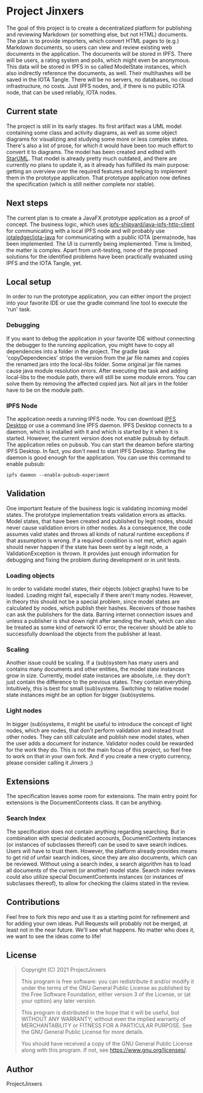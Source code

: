 # Project Jinxers

The goal of this project is to create a decentralized platform for publishing and reviewing Markdown (or something else, but not HTML) documents. The plan is to provide importers, which convert HTML pages to (e.g.) Markdown documents, so users can view and review existing web documents in the application. The documents will be stored in IPFS. There will be users, a rating system and polls, which might even be anonymous. This data will be stored in IPFS in so called ModelState instances, which also indirectly reference the documents, as well. Their multihashes will be saved in the IOTA Tangle. There will be no servers, no databases, no cloud infrastructure, no costs. Just IPFS nodes, and, if there is no public IOTA node, that can be used reliably, IOTA nodes.

## Current state

The project is still in its early stages. Its first artifact was a UML model containing some class and activity diagrams, as well as some object diagrams for visualizing and studying some more or less complex states. There's also a lot of prose, for which it would have been too much effort to convert it to diagrams. The model has been created and edited with [StarUML](https://staruml.io/). That model is already pretty much outdated, and there are currently no plans to update it, as it already has fulfilled its main purpose: getting an overview over the required features and helping to implement them in the prototype application. That prototype application now defines the specification (which is still neither complete nor stable).

## Next steps

The current plan is to create a JavaFX prototype application as a proof of concept. The business logic, which uses [ipfs-shipyard/java-ipfs-http-client](https://github.com/ipfs-shipyard/java-ipfs-http-client) for communicating with a local IPFS node and will probably use [iotaledger/iota-java](https://github.com/iotaledger/iota-java) for communicating with a public IOTA (perma)node, has been implemented. The UI is currently being implemented. Time is limited, the matter is complex. Apart from unit-testing, none of the proposed solutions for the identified problems have been practically evaluated using IPFS and the IOTA Tangle, yet.

## Local setup

In order to run the prototype application, you can either import the project into your favorite IDE or use the gradle command line tool to execute the 'run' task.

### Debugging

If you want to debug the application in your favorite IDE without connecting the debugger to the running application, you might have to copy all dependencies into a folder in the project. The gradle task 'copyDependencies' strips the version from the jar file names and copies the renamed jars into the local-libs folder. Some original jar file names cause java module resolution errors. After executing the task and adding local-libs to the module path, there will still be some module errors. You can solve them by removing the affected copied jars. Not all jars in the folder have to be on the module path.

### IPFS Node

The application needs a running IPFS node. You can download [IPFS Desktop](https://docs.ipfs.io/install/ipfs-desktop/) or use a command line IPFS daemon. IPFS Desktop connects to a daemon, which is installed with it and which is started by it when it is started. However, the current version does not enable pubsub by default. The application relies on pubsub. You can start the deamon before starting IPFS Desktop. In fact, you don't need to start IPFS Desktop. Starting the daemon is good enough for the application. You can use this command to enable pubsub:

```
ipfs daemon --enable-pubsub-experiment
```



## Validation

One important feature of the business logic is validating incoming model states. The prototype implementation treats validation errors
as attacks. Model states, that have been created and published by legit nodes, should never cause validation errors in other nodes. As a consequence, the code assumes valid states and throws all kinds of natural runtime exceptions if that assumption is wrong. If a required condition is not met, which again should never happen if the state has been sent by a legit node, a ValidationException is thrown. It provides just enough information for debugging and fixing the problem during development or in unit tests.

### Loading objects

In order to validate model states, their objects (object graphs) have to be loaded. Loading might fail, especially if there aren't many
nodes. However, in theory this should not be a special problem, since model states are calculated by nodes, which publish their hashes. Receivers of those hashes can ask the publishers for the data. Barring internet connection issues and unless a publisher is shut down right after sending the hash, which can also be treated as some kind of network IO error, the receiver should be able to successfully download the objects from the publisher at least.

### Scaling

Another issue could be scaling. If a (sub)system has many users and contains many documents and other entities, the model state instances grow in size. Currently, model state instances are absolute, i.e. they don't just contain the difference to the previous states. They contain everything. Intuitively, this is best for small (sub)systems. Switching to relative model state instances might be an option for bigger (sub)systems.

### Light nodes

In bigger (sub)systems, it might be useful to introduce the concept of light nodes, which are nodes, that don't perform validation and
instead trust other nodes. They can still calculate and publish new model states, when the user adds a document for instance. Validator nodes could be rewarded for the work they do. This is not the main focus of this project, so feel free to work on that in your own fork. And if you create a new crypto currency, please consider calling it Jinxers ;)

## Extensions

The specification leaves some room for extensions. The main entry point for extensions is the DocumentContents class. It can be anything.

### Search Index

The specification does not contain anything regarding searching. But in combination with special dedicated accounts, DocumentContents instances (or instances of subclasses thereof) can be used to save search indices. Users will have to trust them. However, the platform already provides means to get rid of unfair search indices, since they are also documents, which can be reviewed. Without using a search index, a search algorithm has to load all documents of the current (or another) model state. Search index reviews could also utilize special DocumentContents instances (or instances of subclasses thereof), to allow for checking the claims stated in the review.

## Contributions

Feel free to fork this repo and use it as a starting point for refinement and for adding your own ideas. Pull Requests will probably not be merged, at least not in the near future. We'll see what happens. No matter who does it, we want to see the ideas come to life!

## License

>Copyright (C) 2021 ProjectJinxers
>
>This program is free software: you can redistribute it and/or modify
>it under the terms of the GNU General Public License as published by
>the Free Software Foundation, either version 3 of the License, or
>(at your option) any later version.
>
>This program is distributed in the hope that it will be useful,
>but WITHOUT ANY WARRANTY; without even the implied warranty of
>MERCHANTABILITY or FITNESS FOR A PARTICULAR PURPOSE.  See the
>GNU General Public License for more details.
>
>You should have received a copy of the GNU General Public License
>along with this program.  If not, see <https://www.gnu.org/licenses/>.

## Author

ProjectJinxers
